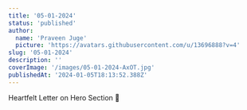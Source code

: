 ```yaml
---
title: '05-01-2024'
status: 'published'
author:
  name: 'Praveen Juge'
  picture: 'https://avatars.githubusercontent.com/u/13696888?v=4'
slug: '05-01-2024'
description: ''
coverImage: '/images/05-01-2024-AxOT.jpg'
publishedAt: '2024-01-05T18:13:52.388Z'
---
```


Heartfelt Letter on Hero Section 📝